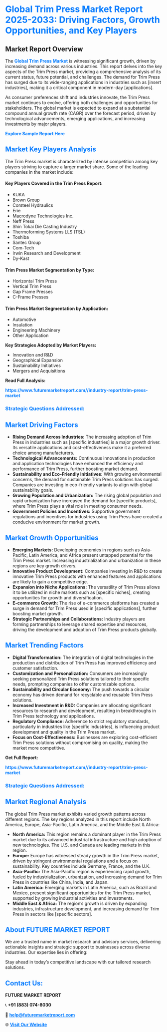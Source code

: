 <h1 style="color: #007BFF;">Global Trim Press Market Report 2025-2033: Driving Factors, Growth Opportunities, and Key Players</h1>

<section id="overview">
<h2>Market Report Overview</h2>
<p>The <a href="https://www.futuremarketreport.com//industry-report/trim-press-market" style="color: #007BFF; text-decoration: none;"><strong>Global Trim Press Market</strong></a> is witnessing significant growth, driven by increasing demand across various industries. This report delves into the key aspects of the Trim Press market, providing a comprehensive analysis of its current status, future potential, and challenges. The demand for Trim Press has surged due to its wide-ranging applications in industries such as [insert industries], making it a critical component in modern-day [applications].</p>
<p>As consumer preferences shift and industries innovate, the Trim Press market continues to evolve, offering both challenges and opportunities for stakeholders. The global market is expected to expand at a substantial compound annual growth rate (CAGR) over the forecast period, driven by technological advancements, emerging applications, and increasing investments by major players.</p>
</section>

<section id="overview">
<p><a href="https://www.futuremarketreport.com//request-sample/reportId=52237" style="color: #007BFF; text-decoration: none;"><strong>Explore Sample Report Here</strong></a></p>
</section>

<section id="key-players">
<h2 style="color: #007BFF;">Market Key Players Analysis</h2>
<p>The Trim Press market is characterized by intense competition among key players striving to capture a larger market share. Some of the leading companies in the market include:</p>
<h4>Key Players Covered in the Trim Press Report:</h4>
<ul><li>KUKA</li><li>Brown Group</li><li>Corsteel Hydraulics</li><li>Erie</li><li>Macrodyne Technologies Inc.</li><li>Neff Press</li><li>Shin Tokai Die Casting Industry</li><li>Thermoforming Systems LLS (TSL)</li><li>Toshiba</li><li>Santec Group</li><li>Com-Tech</li><li>Irwin Research and Development</li><li>Dy-Kast</li></ul>
<h4>Trim Press Market Segmentation by Type:</h4>
<ul><li>Horizontal Trim Press</li><li>Vertical Trim Press</li><li>Gap Frame Presses</li><li>C-Frame Presses</li></ul>

<h4>Trim Press Market Segmentation by Application:</h4>
<ul><li>Automotive</li><li>Insulation</li><li>Engineering Machinery</li><li>Other Application</li></ul>
<p><strong>Key Strategies Adopted by Market Players:</strong></p>
<ul>
<li>Innovation and R&D</li>
<li>Geographical Expansion</li>
<li>Sustainability Initiatives</li>
<li>Mergers and Acquisitions</li>
</ul>
</section>

<section>
<p><strong>Read Full Analysis: </strong></p><a href="https://www.futuremarketreport.com//industry-report/trim-press-market" style="color: #007BFF; text-decoration: none;"><strong>https://www.futuremarketreport.com//industry-report/trim-press-market</strong></a>
<h3 style="color: #007BFF;">Strategic Questions Addressed:</h3>
</section>

<section id="driving-factors">
<h2 style="color: #007BFF;">Market Driving Factors</h2>
<ul>
<li><strong>Rising Demand Across Industries:</strong> The increasing adoption of Trim Press in industries such as [specific industries] is a major growth driver. Its versatile applications and cost-effectiveness make it a preferred choice among manufacturers.</li>
<li><strong>Technological Advancements:</strong> Continuous innovations in production and application technologies have enhanced the efficiency and performance of Trim Press, further boosting market demand.</li>
<li><strong>Sustainability and Eco-Friendly Initiatives:</strong> With growing environmental concerns, the demand for sustainable Trim Press solutions has surged. Companies are investing in eco-friendly variants to align with global sustainability goals.</li>
<li><strong>Growing Population and Urbanization:</strong> The rising global population and rapid urbanization have increased the demand for [specific products], where Trim Press plays a vital role in meeting consumer needs.</li>
<li><strong>Government Policies and Incentives:</strong> Supportive government regulations and incentives for industries using Trim Press have created a conducive environment for market growth.</li>
</ul>
</section>

<section id="growth-opportunities">
<h2 style="color: #007BFF;">Market Growth Opportunities</h2>
<ul>
<li><strong>Emerging Markets:</strong> Developing economies in regions such as Asia-Pacific, Latin America, and Africa present untapped potential for the Trim Press market. Increasing industrialization and urbanization in these regions are key growth drivers.</li>
<li><strong>Innovative Product Development:</strong> Companies investing in R&D to create innovative Trim Press products with enhanced features and applications are likely to gain a competitive edge.</li>
<li><strong>Expansion into Niche Applications:</strong> The versatility of Trim Press allows it to be utilized in niche markets such as [specific niches], creating opportunities for growth and diversification.</li>
<li><strong>E-commerce Growth:</strong> The rise of e-commerce platforms has created a surge in demand for Trim Press used in [specific applications], further boosting market growth.</li>
<li><strong>Strategic Partnerships and Collaborations:</strong> Industry players are forming partnerships to leverage shared expertise and resources, driving the development and adoption of Trim Press products globally.</li>
</ul>
</section>

<section id="trending-factors">
<h2 style="color: #007BFF;">Market Trending Factors</h2>
<ul>
<li><strong>Digital Transformation:</strong> The integration of digital technologies in the production and distribution of Trim Press has improved efficiency and customer satisfaction.</li>
<li><strong>Customization and Personalization:</strong> Consumers are increasingly seeking personalized Trim Press solutions tailored to their specific needs, prompting companies to offer customizable options.</li>
<li><strong>Sustainability and Circular Economy:</strong> The push towards a circular economy has driven demand for recyclable and reusable Trim Press solutions.</li>
<li><strong>Increased Investment in R&D:</strong> Companies are allocating significant resources to research and development, resulting in breakthroughs in Trim Press technology and applications.</li>
<li><strong>Regulatory Compliance:</strong> Adherence to strict regulatory standards, particularly in industries like [specific industries], is influencing product development and quality in the Trim Press market.</li>
<li><strong>Focus on Cost-Effectiveness:</strong> Businesses are exploring cost-efficient Trim Press solutions without compromising on quality, making the market more competitive.</li>
</ul>
</section>

<section>
<p><strong>Get Full Report: </strong></p><a href="https://www.futuremarketreport.com//industry-report/trim-press-market" style="color: #007BFF; text-decoration: none;"><strong>https://www.futuremarketreport.com//industry-report/trim-press-market</strong></a>
<h3 style="color: #007BFF;">Strategic Questions Addressed:</h3>
</section>


<section id="regional-analysis">
<h2 style="color: #007BFF;">Market Regional Analysis</h2>
<p>The global Trim Press market exhibits varied growth patterns across different regions. The key regions analyzed in this report include North America, Europe, Asia-Pacific, Latin America, and the Middle East & Africa:</p>
<ul>
<li><strong>North America:</strong> This region remains a dominant player in the Trim Press market due to its advanced industrial infrastructure and high adoption of new technologies. The U.S. and Canada are leading markets in this region.</li>
<li><strong>Europe:</strong> Europe has witnessed steady growth in the Trim Press market, driven by stringent environmental regulations and a focus on sustainability. Key countries include Germany, France, and the U.K.</li>
<li><strong>Asia-Pacific:</strong> The Asia-Pacific region is experiencing rapid growth, fueled by industrialization, urbanization, and increasing demand for Trim Press in countries like China, India, and Japan.</li>
<li><strong>Latin America:</strong> Emerging markets in Latin America, such as Brazil and Mexico, present significant opportunities for the Trim Press market, supported by growing industrial activities and investments.</li>
<li><strong>Middle East & Africa:</strong> The region’s growth is driven by expanding industries, infrastructure development, and increasing demand for Trim Press in sectors like [specific sectors].</li>
</ul>
</section>

<footer>
<h2 style="color: #007BFF;">About FUTURE MARKET REPORT</h2>
<p>We are a trusted name in market research and advisory services, delivering actionable insights and strategic support to businesses across diverse industries. Our expertise lies in offering:</p>

<p>Stay ahead in today’s competitive landscape with our tailored research solutions.</p>

<h2 style="color: #007BFF;">Contact Us:</h2>
<p><strong>FUTURE MARKET REPORT</strong></p>
<p>📞 <strong>+91 (883) 074-8030</strong></p>
<p>📧 <strong><a href="mailto:help@futuremarketreport.com" style="color: #007BFF;">help@futuremarketreport.com</a></strong></p>
<p>🌐 <strong><a href="https://www.futuremarketreport.com/" style="color: #007BFF;">Visit Our Website</a></strong></p>
</footer>